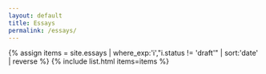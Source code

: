 ```yaml
---
layout: default
title: Essays
permalink: /essays/
---
```


{% assign items = site.essays | where_exp:'i',"i.status != 'draft'" | sort:'date' | reverse %}
{% include list.html items=items %}
